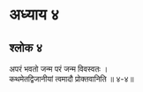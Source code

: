 # अध्याय ४

## श्लोक ४

अपरं भवतो जन्म परं जन्म विवस्वतः ।<br>कथमेतद्विजानीयां त्वमादौ प्रोक्तवानिति ॥ ४-४॥<br><br>

